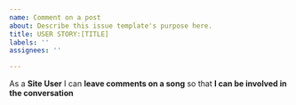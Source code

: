 ```yaml
---
name: Comment on a post
about: Describe this issue template's purpose here.
title: USER STORY:[TITLE]
labels: ''
assignees: ''

---
```


As a **Site User** I can **leave comments on a song** so that **I can be involved in the conversation**
